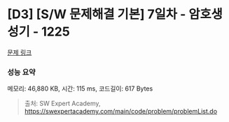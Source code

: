 # [D3] [S/W 문제해결 기본] 7일차 - 암호생성기 - 1225 

[문제 링크](https://swexpertacademy.com/main/code/problem/problemDetail.do?contestProbId=AV14uWl6AF0CFAYD) 

### 성능 요약

메모리: 46,880 KB, 시간: 115 ms, 코드길이: 617 Bytes



> 출처: SW Expert Academy, https://swexpertacademy.com/main/code/problem/problemList.do
